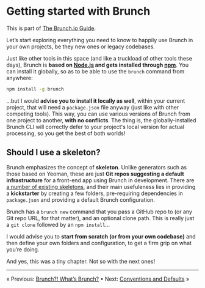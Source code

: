 # Getting started with Brunch

This is part of [The Brunch.io Guide](../../README.md).

Let’s start exploring everything you need to know to happily use Brunch in your own projects, be they new ones or legacy codebases.

Just like other tools in this space (and like a truckload of other tools these days), Brunch is **based on [Node.js](https://nodejs.org/) and gets installed through [npm](https://www.npmjs.com/)**.  You can install it globally, so as to be able to use the `brunch` command from anywhere:

```sh
npm install -g brunch
```

…but I would **advise you to install it locally as well**, within your current project, that will need a `package.json` file anyway (just like with other competing tools).  This way, you can use various versions of Brunch from one project to another, **with no conflicts**.  The thing is, the globally-installed Brunch CLI will correctly defer to your project's local version for actual processing, so you get the best of both worlds!

## Should I use a skeleton?

Brunch emphasizes the concept of **skeleton**.  Unlike generators such as those based on Yeoman, these are just **Git repos suggesting a default infrastructure** for a front-end app using Brunch in development.  There are [a number of existing skeletons](http://brunch.io/skeletons.html), and their main usefuleness lies in providing a **kickstarter** by creating a few folders, pre-requiring dependencies in `package.json` and providing a default Brunch configuration.

Brunch has a `brunch new` command that you pass a GitHub repo to (or any Git repo URL, for that matter), and an optional clone path.  This is really just a `git clone` followed by an `npm install`…

I would advise you to **start from scratch (or from your own codebase)** and then define your own folders and configuration, to get a firm grip on what you’re doing.

And yes, this was a tiny chapter.  Not so with the next ones!

----

« Previous: [Brunch?!  What’s Brunch?](chapter01-whats-brunch.md) • Next: [Conventions and Defaults](chapter03-conventions-and-defaults.md) »
